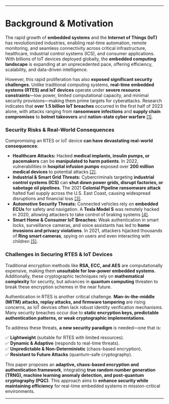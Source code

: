 
---

# **Background & Motivation**

The rapid growth of **embedded systems** and the **Internet of Things (IoT)** has revolutionized industries, enabling real-time automation, remote monitoring, and seamless connectivity across critical infrastructure, healthcare, industrial control systems (ICS), and consumer applications. With billions of IoT devices deployed globally, the **embedded computing landscape** is expanding at an unprecedented pace, offering efficiency, scalability, and data-driven intelligence.

However, this rapid proliferation has also **exposed significant security challenges**. Unlike traditional computing systems, **real-time embedded systems (RTES) and IoT devices** operate under **severe resource constraints**—low power, limited computational capacity, and minimal security provisions—making them prime targets for cyberattacks. Research indicates that **over 1.5 billion IoT breaches** occurred in the first half of 2023 alone, with attacks ranging from **ransomware infections** and **supply chain compromises** to **botnet takeovers** and **nation-state cyber warfare** [[1]](https://chatgpt.com/c/67bb12f9-28e8-8007-b7f0-86e6e004d509#).

### **Security Risks & Real-World Consequences**

Compromising an RTES or IoT device **can have devastating real-world consequences**:

- **Healthcare Attacks:** Hacked **medical implants, insulin pumps, or pacemakers** can be **manipulated to harm patients**. In 2022, vulnerabilities in **hospital infusion pumps** exposed over **200 million medical devices** to potential attacks [[2]](https://chatgpt.com/c/67bb12f9-28e8-8007-b7f0-86e6e004d509#).
- **Industrial & Smart Grid Threats:** Cybercriminals targeting **industrial control systems (ICS)** can **shut down power grids, disrupt factories, or sabotage oil pipelines**. The 2021 **Colonial Pipeline ransomware attack** halted fuel supply across the U.S. East Coast, causing widespread disruptions and financial loss [[3]](https://chatgpt.com/c/67bb12f9-28e8-8007-b7f0-86e6e004d509#).
- **Automotive Security Threats:** Connected vehicles rely on **embedded ECUs** for safety and navigation. A **Tesla Model S** was remotely hacked in 2020, allowing attackers to take control of braking systems [[4]](https://chatgpt.com/c/67bb12f9-28e8-8007-b7f0-86e6e004d509#).
- **Smart Home & Consumer IoT Breaches:** Weak authentication in smart locks, surveillance cameras, and voice assistants has led to **home invasions and privacy violations**. In 2021, attackers hijacked thousands of **Ring smart cameras**, spying on users and even interacting with children [[5]](https://chatgpt.com/c/67bb12f9-28e8-8007-b7f0-86e6e004d509#).

### **Challenges in Securing RTES & IoT Devices**

Traditional encryption methods like **RSA, ECC, and AES** are computationally expensive, making them **unsuitable for low-power embedded systems**. Additionally, these cryptographic techniques rely on **mathematical complexity** for security, but advances in **quantum computing** threaten to break these encryption schemes in the near future.

Authentication in RTES is another critical challenge. **Man-in-the-middle (MITM) attacks, replay attacks, and firmware tampering** are rising concerns, as IoT devices often lack robust identity verification mechanisms. Many security breaches occur due to **static encryption keys, predictable authentication patterns, or weak cryptographic implementations**.

To address these threats, **a new security paradigm** is needed—one that is:

✅ **Lightweight** (suitable for RTES with limited resources).  
✅ **Dynamic & Adaptive** (responds to real-time threats).  
✅ **Unpredictable & Non-Deterministic** (chaos-based encryption).  
✅ **Resistant to Future Attacks** (quantum-safe cryptography).

This paper proposes an **adaptive, chaos-based encryption and authentication framework**, integrating **true random number generation (TRNG), machine learning anomaly detection, and post-quantum cryptography (PQC)**. This approach aims to **enhance security while maintaining efficiency** for real-time embedded systems in mission-critical environments.

---
